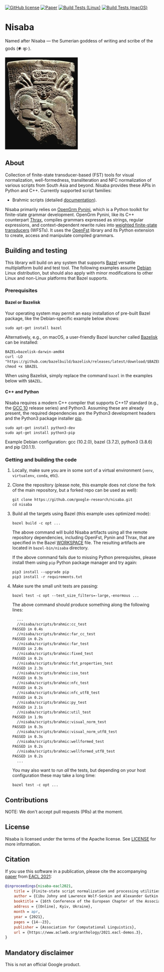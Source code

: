 [![GitHub license](https://img.shields.io/badge/license-Apache2-blue.svg)](https://github.com/google-research/nisaba/blob/main/LICENSE)
[![Paper](https://img.shields.io/badge/paper-EACL%202021-blue.svg)](https://www.aclweb.org/anthology/2021.eacl-demos.3/)
[![Build Tests (Linux)](https://github.com/google-research/nisaba/workflows/linux/badge.svg)](https://github.com/google-research/nisaba/actions?query=workflow%3A%22linux%22)
[![Build Tests (macOS)](https://github.com/google-research/nisaba/workflows/macos/badge.svg)](https://github.com/google-research/nisaba/actions?query=workflow%3A%22macos%22)

# Nisaba

Named after Nisaba — the Sumerian goddess of writing and scribe of the gods
(𒀭𒉀).

![nisaba](etc/nisaba.png "Source: The Pergamon Museum, Berlin, Germany")

## About

Collection of finite-state transducer-based (FST) tools for visual
normalization, well-formedness, transliteration and NFC normalization of various
scripts from South Asia and beyond. Nisaba provides these APIs in Python and
C++. Currently supported script families:

*   Brahmic scripts (detailed [documentation](nisaba/scripts/brahmic/README.md)).

Nisaba primarily relies on [OpenGrm Pynini](http://pynini.opengrm.org/), which
is a Python toolkit for finite-state grammar development. OpenGrm Pynini, like
its C++ counterpart [Thrax](http://thrax.opengrm.org/), compiles grammars
expressed as strings, regular expressions, and context-dependent rewrite rules
into
[weighted finite-state transducers](http://www.cs.nyu.edu/~mohri/pub/fla.pdf)
(WFSTs). It uses the [OpenFst](http://openfst.org) library and its Python
extension to create, access and manipulate compiled grammars.

## Building and testing

This library will build on any system that supports
[Bazel](https://bazel.build/) versatile multiplatform build and test tool. The
following examples assume [Debian](https://www.debian.org/) Linux distribution,
but should also apply with minor modifications to other Linux and non-Linux
platforms that Bazel supports.

### Prerequisites

#### Bazel or Bazelisk

Your operating system may permit an easy installation of pre-built Bazel
package, like the Debian-specific example below shows:

```shell
sudo apt-get install bazel
```

Alternatively, e.g., on macOS, a user-friendly Bazel launcher called
[Bazelisk](https://github.com/bazelbuild/bazelisk) can be installed:

```shell
BAZEL=bazelisk-darwin-amd64
curl -LO "https://github.com/bazelbuild/bazelisk/releases/latest/download/$BAZEL"
chmod +x $BAZEL
```

When using Bazelisk, simply replace the command `bazel` in the examples below
with `$BAZEL`.

#### C++ and Python

Nisaba requires a modern C++ compiler that supports C++17 standard (e.g., the
[GCC 10](https://gcc.gnu.org/gcc-10/) release series) and Python3. Assuming
these are already present, the required dependencies are the Python3 development
headers and the Python3 package installer [pip](https://pip.pypa.io/en/stable/).

```shell
sudo apt-get install python3-dev
sudo apt-get install python3-pip
```

Example Debian configuration: gcc (10.2.0), bazel (3.7.2), python3 (3.8.6) and
pip (20.1.1).

### Getting and building the code

1.  Locally, make sure you are in some sort of a virtual environment (`venv`,
    `virtualenv`, `conda`, etc).

2.  Clone the repository (please note, this example does not clone the fork of
    the main repository, but a forked repo can be used as well):

    ```shell
    git clone https://github.com/google-research/nisaba.git
    cd nisaba
    ```

3.  Build all the targets using Bazel (this example uses optimized mode):

    ```shell
    bazel build -c opt ...
    ```

    The above command will build Nisaba artifacts using all the remote
    repository dependencies, including OpenFst, Pynin and Thrax, that are
    specified in the Bazel [WORKSPACE](WORKSPACE.bazel) file. The resulting
    artifacts are located in `bazel-bin/nisaba` directory.

    If the above command fails due to missing Python prerequisites, please
    install them using `pip` Python package manager and try again:

    ```shell
    pip3 install --upgrade pip
    pip3 install -r requirements.txt
    ```

4.  Make sure the small unit tests are passing:

    ```shell
    bazel test -c opt --test_size_filters=-large,-enormous ...
    ```

    The above command should produce something along the following lines:

    ```shell
      ...
      //nisaba/scripts/brahmic:cc_test                                                 PASSED in 0.4s
      //nisaba/scripts/brahmic:far_cc_test                                             PASSED in 0.2s
      //nisaba/scripts/brahmic:far_test                                                PASSED in 2.0s
      //nisaba/scripts/brahmic:fixed_test                                              PASSED in 0.2s
      //nisaba/scripts/brahmic:fst_properties_test                                     PASSED in 2.3s
      //nisaba/scripts/brahmic:iso_test                                                PASSED in 0.3s
      //nisaba/scripts/brahmic:nfc_test                                                PASSED in 0.2s
      //nisaba/scripts/brahmic:nfc_utf8_test                                           PASSED in 0.2s
      //nisaba/scripts/brahmic:py_test                                                 PASSED in 2.1s
      //nisaba/scripts/brahmic:util_test                                               PASSED in 1.9s
      //nisaba/scripts/brahmic:visual_norm_test                                        PASSED in 0.3s
      //nisaba/scripts/brahmic:visual_norm_utf8_test                                   PASSED in 0.3s
      //nisaba/scripts/brahmic:wellformed_test                                         PASSED in 0.2s
      //nisaba/scripts/brahmic:wellformed_utf8_test                                    PASSED in 0.2s
      ...
    ```

    You may also want to run *all* the tests, but depending on your host
    configuration these may take a long time:

    ```shell
    bazel test -c opt ...
    ```

## Contributions

NOTE: We don't accept pull requests (PRs) at the moment.

## License

Nisaba is licensed under the terms of the Apache license. See [LICENSE](LICENSE)
for more information.

## Citation

If you use this software in a publication, please cite the accompanying
[paper](https://www.aclweb.org/anthology/2021.eacl-demos.3.pdf) from
[EACL 2021](https://2021.eacl.org/):

```bibtex
@inproceedings{nisaba-eacl2021,
    title = {Finite-state script normalization and processing utilities: The {N}isaba {B}rahmic library},
    author = {Cibu Johny and Lawrence Wolf-Sonkin and Alexander Gutkin and Brian Roark},
    booktitle = {16th Conference of the European Chapter of the Association for Computational Linguistics (EACL 2021): System Demonstrations},
    address = {[Online], Kyiv, Ukraine},
    month = apr,
    year = {2021},
    pages = {14--23},
    publisher = {Association for Computational Linguistics},
    url = {https://www.aclweb.org/anthology/2021.eacl-demos.3},
}
```

## Mandatory disclaimer

This is not an official Google product.

